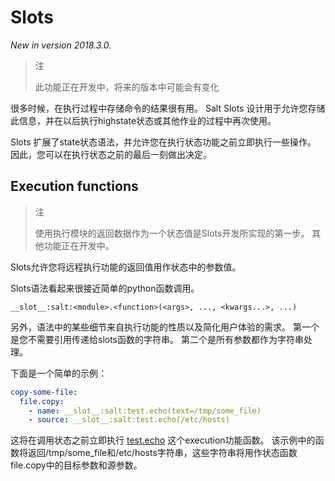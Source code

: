 # Slots

*New in version 2018.3.0.*

> 注
>
> 此功能正在开发中，将来的版本中可能会有变化

很多时候，在执行过程中存储命令的结果很有用。 Salt Slots 设计用于允许您存储此信息，并在以后执行highstate状态或其他作业的过程中再次使用。

Slots 扩展了state状态语法，并允许您在执行状态功能之前立即执行一些操作。 因此，您可以在执行状态之前的最后一刻做出决定。

## Execution functions

> 注
>
> 使用执行模块的返回数据作为一个状态值是Slots开发所实现的第一步。 其他功能正在开发中。

Slots允许您将远程执行功能的返回值用作状态中的参数值。

Slots语法看起来很接近简单的python函数调用。
```
__slot__:salt:<module>.<function>(<args>, ..., <kwargs...>, ...)
```
另外，语法中的某些细节来自执行功能的性质以及简化用户体验的需求。 第一个是您不需要引用传递给slots函数的字符串。 第二个是所有参数都作为字符串处理。

下面是一个简单的示例：
```yaml
copy-some-file:
  file.copy:
    - name: __slot__:salt:test.echo(text=/tmp/some_file)
    - source: __slot__:salt:test.echo(/etc/hosts)
```

这将在调用状态之前立即执行 [test.echo](https://docs.saltstack.com/en/latest/ref/modules/all/salt.modules.test.html#salt.modules.test.echo) 这个execution功能函数。 该示例中的函数将返回/tmp/some_file和/etc/hosts字符串，这些字符串将用作状态函数file.copy中的目标参数和源参数。
